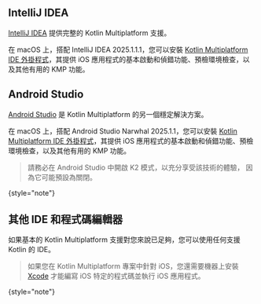 [//]: # (title: 推薦的 IDE 和程式碼編輯器)

## IntelliJ IDEA

[IntelliJ IDEA](https://www.jetbrains.com/idea/) 提供完整的 Kotlin Multiplatform 支援。

在 macOS 上，搭配 IntelliJ IDEA 2025.1.1.1，您可以安裝 [Kotlin Multiplatform IDE 外掛程式](https://plugins.jetbrains.com/plugin/14936-kotlin-multiplatform)，其提供 iOS 應用程式的基本啟動和偵錯功能、預檢環境檢查，以及其他有用的 KMP 功能。

## Android Studio

[Android Studio](https://developer.android.com/studio) 是 Kotlin Multiplatform 的另一個穩定解決方案。

在 macOS 上，搭配 Android Studio Narwhal 2025.1.1，您可以安裝 [Kotlin Multiplatform IDE 外掛程式](https://plugins.jetbrains.com/plugin/14936-kotlin-multiplatform)，其提供 iOS 應用程式的基本啟動和偵錯功能、預檢環境檢查，以及其他有用的 KMP 功能。

> 請務必在 Android Studio 中開啟 K2 模式，以充分享受該技術的體驗，
> 因為它可能預設為關閉。
> 
{style="note"}

## 其他 IDE 和程式碼編輯器

如果基本的 Kotlin Multiplatform 支援對您來說已足夠，您可以使用任何支援 Kotlin 的 IDE。

> 如果您在 Kotlin Multiplatform 專案中針對 iOS，您還需要機器上安裝 [Xcode](https://developer.apple.com/xcode/) 才能編寫 iOS 特定的程式碼並執行 iOS 應用程式。
>
{style="note"}